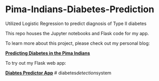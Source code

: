 # Pima-Indians-Diabetes-Prediction
Utilized Logistic Regression to predict diagnosis of Type II diabetes

This repo houses the Jupyter notebooks and Flask code for my app.

To learn more about this project, please check out my personal blog:

**[Predicting Diabetes in the Pima Indians](https://ankhoudary12.github.io//Pima-Indians-Diabetes-Classification/)**

To try out my Flask web app:

**[Diabtes Predictor App](http://pima-indians-diabetes-predictor.us-east-1.elasticbeanstalk.com/)**
#   d i a b e t e s _ d e t e c t i o n _ s y s t e m  
 